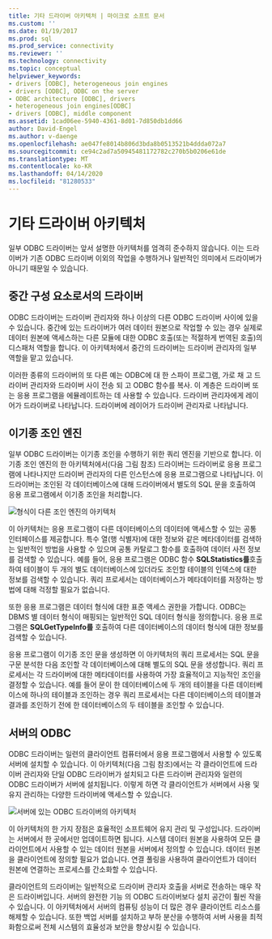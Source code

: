 ```yaml
---
title: 기타 드라이버 아키텍처 | 마이크로 소프트 문서
ms.custom: ''
ms.date: 01/19/2017
ms.prod: sql
ms.prod_service: connectivity
ms.reviewer: ''
ms.technology: connectivity
ms.topic: conceptual
helpviewer_keywords:
- drivers [ODBC], heterogeneous join engines
- drivers [ODBC], ODBC on the server
- ODBC architecture [ODBC], drivers
- heterogeneous join engines[ODBC]
- drivers [ODBC], middle component
ms.assetid: 1cad06ee-5940-4361-8d01-7d850db1dd66
author: David-Engel
ms.author: v-daenge
ms.openlocfilehash: ae047fe8014b806d3bda8b0513521b4ddda072a7
ms.sourcegitcommit: ce94c2ad7a50945481172782c270b5b0206e61de
ms.translationtype: MT
ms.contentlocale: ko-KR
ms.lasthandoff: 04/14/2020
ms.locfileid: "81280533"
---
```

# <a name="other-driver-architectures"></a>기타 드라이버 아키텍처
일부 ODBC 드라이버는 앞서 설명한 아키텍처를 엄격히 준수하지 않습니다. 이는 드라이버가 기존 ODBC 드라이버 이외의 작업을 수행하거나 일반적인 의미에서 드라이버가 아니기 때문일 수 있습니다.  
  
## <a name="driver-as-a-middle-component"></a>중간 구성 요소로서의 드라이버  
 ODBC 드라이버는 드라이버 관리자와 하나 이상의 다른 ODBC 드라이버 사이에 있을 수 있습니다. 중간에 있는 드라이버가 여러 데이터 원본으로 작업할 수 있는 경우 실제로 데이터 원본에 액세스하는 다른 모듈에 대한 ODBC 호출(또는 적절하게 번역된 호출)의 디스패처 역할을 합니다. 이 아키텍처에서 중간의 드라이버는 드라이버 관리자의 일부 역할을 맡고 있습니다.  
  
 이러한 종류의 드라이버의 또 다른 예는 ODBC에 대 한 스파이 프로그램, 가로 채 고 드라이버 관리자와 드라이버 사이 전송 되 고 ODBC 함수를 복사. 이 계층은 드라이버 또는 응용 프로그램을 에뮬레이트하는 데 사용할 수 있습니다. 드라이버 관리자에게 레이어가 드라이버로 나타납니다. 드라이버에 레이어가 드라이버 관리자로 나타납니다.  
  
## <a name="heterogeneous-join-engines"></a>이기종 조인 엔진  
 일부 ODBC 드라이버는 이기종 조인을 수행하기 위한 쿼리 엔진을 기반으로 합니다. 이기종 조인 엔진의 한 아키텍처에서(다음 그림 참조) 드라이버는 드라이버로 응용 프로그램에 나타나지만 드라이버 관리자의 다른 인스턴스에 응용 프로그램으로 나타납니다. 이 드라이버는 조인된 각 데이터베이스에 대해 드라이버에서 별도의 SQL 문을 호출하여 응용 프로그램에서 이기종 조인을 처리합니다.  
  
 ![형식이 다른 조인 엔진의 아키텍처](../../odbc/reference/media/fig3-4.gif "그림 3-4")  
  
 이 아키텍처는 응용 프로그램이 다른 데이터베이스의 데이터에 액세스할 수 있는 공통 인터페이스를 제공합니다. 특수 열(행 식별자)에 대한 정보와 같은 메타데이터를 검색하는 일반적인 방법을 사용할 수 있으며 공통 카탈로그 함수를 호출하여 데이터 사전 정보를 검색할 수 있습니다. 예를 들어, 응용 프로그램은 ODBC 함수 **SQLStatistics를**호출하여 테이블이 두 개의 별도 데이터베이스에 있더라도 조인할 테이블의 인덱스에 대한 정보를 검색할 수 있습니다. 쿼리 프로세서는 데이터베이스가 메타데이터를 저장하는 방법에 대해 걱정할 필요가 없습니다.  
  
 또한 응용 프로그램은 데이터 형식에 대한 표준 액세스 권한을 가합니다. ODBC는 DBMS 별 데이터 형식이 매핑되는 일반적인 SQL 데이터 형식을 정의합니다. 응용 프로그램은 **SQLGetTypeInfo를** 호출하여 다른 데이터베이스의 데이터 형식에 대한 정보를 검색할 수 있습니다.  
  
 응용 프로그램이 이기종 조인 문을 생성하면 이 아키텍처의 쿼리 프로세서는 SQL 문을 구문 분석한 다음 조인할 각 데이터베이스에 대해 별도의 SQL 문을 생성합니다. 쿼리 프로세서는 각 드라이버에 대한 메타데이터를 사용하여 가장 효율적이고 지능적인 조인을 결정할 수 있습니다. 예를 들어 문이 한 데이터베이스에 두 개의 테이블을 다른 데이터베이스에 하나의 테이블과 조인하는 경우 쿼리 프로세서는 다른 데이터베이스의 테이블과 결과를 조인하기 전에 한 데이터베이스의 두 테이블을 조인할 수 있습니다.  
  
## <a name="odbc-on-the-server"></a>서버의 ODBC  
 ODBC 드라이버는 일련의 클라이언트 컴퓨터에서 응용 프로그램에서 사용할 수 있도록 서버에 설치할 수 있습니다. 이 아키텍처(다음 그림 참조)에서는 각 클라이언트에 드라이버 관리자와 단일 ODBC 드라이버가 설치되고 다른 드라이버 관리자와 일련의 ODBC 드라이버가 서버에 설치됩니다. 이렇게 하면 각 클라이언트가 서버에서 사용 및 유지 관리하는 다양한 드라이버에 액세스할 수 있습니다.  
  
 ![서버에 있는 ODBC 드라이버의 아키텍처](../../odbc/reference/media/fig3-5.gif "그림 3-5")  
  
 이 아키텍처의 한 가지 장점은 효율적인 소프트웨어 유지 관리 및 구성입니다. 드라이버는 서버에서 한 곳에서만 업데이트하면 됩니다. 시스템 데이터 원본을 사용하여 모든 클라이언트에서 사용할 수 있는 데이터 원본을 서버에서 정의할 수 있습니다. 데이터 원본을 클라이언트에 정의할 필요가 없습니다. 연결 풀링을 사용하여 클라이언트가 데이터 원본에 연결하는 프로세스를 간소화할 수 있습니다.  
  
 클라이언트의 드라이버는 일반적으로 드라이버 관리자 호출을 서버로 전송하는 매우 작은 드라이버입니다. 서버의 완전한 기능 의 ODBC 드라이버보다 설치 공간이 훨씬 작을 수 있습니다. 이 아키텍처에서 서버의 컴퓨팅 성능이 더 많은 경우 클라이언트 리소스를 해제할 수 있습니다. 또한 백업 서버를 설치하고 부하 분산을 수행하여 서버 사용을 최적화함으로써 전체 시스템의 효율성과 보안을 향상시킬 수 있습니다.
